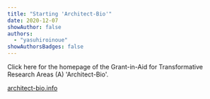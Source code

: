 ```yaml
---
title: "Starting 'Architect-Bio'"
date: 2020-12-07
showAuthor: false
authors:
  - "yasuhiroinoue"
showAuthorsBadges: false
---
```


Click here for the homepage of the Grant-in-Aid for Transformative Research Areas (A) 'Architect-Bio'.

[architect-bio.info](https://architect-bio.info/)
